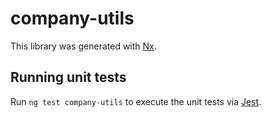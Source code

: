 # company-utils

This library was generated with [Nx](https://nx.dev).

## Running unit tests

Run `ng test company-utils` to execute the unit tests via [Jest](https://jestjs.io).
